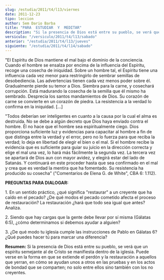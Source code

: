 ```yaml
---
slug: /estudia/2011/t4/l13/viernes
date: 2011-12-23
tipo: leccion
author: Sem Dario Barba
title: "PARA  ESTUDIAR  Y  MEDITAR"
description: "Si la presencia de Dios está entre su pueblo, se verá que un espíritu semejante  al de Cristo se manifiesta dentro de la iglesia. Puede verse en la forma en que  se extiende el perdón y la restauración a aquellos que yerran, en cómo se  ayudan unos a otros en las pruebas y en ..."
versiculo: "/versiculo/2011/t4/l13/sabado"
anterior: "/estudia/2011/t4/l13/jueves"
siguiente: "/estudia/2011/t4/l14/sabado"
---
```


"El Espíritu de Dios mantiene el mal bajo el dominio de la conciencia. Cuando el hombre se ensalza por encima de la influencia del Espíritu, recoge una cosecha de iniquidad. Sobre un hombre tal, el Espíritu tiene una influencia cada vez menor para restringirlo de sembrar semillas de desobediencia. Las advertencias tienen cada vez menos poder sobre él. Gradualmente pierde su temor a Dios. Siembra para la carne, y cosechará corrupción. Está madurando la cosecha de la semilla que él mismo ha sembrado. Desprecia los santos mandamientos de Dios. Su corazón de carne se convierte en un corazón de piedra. La resistencia a la verdad lo confirma en la iniquidad. [...]

"Todos deberían ser inteligentes en cuanto a la causa por la cual el alma es destruida. No se debe a algún decreto que Dios haya enviado contra el hombre. Él no hace que el hombre sea espiritualmente ciego. Dios proporciona suficiente luz y evidencias para capacitar al hombre a fin de que distinga entre la verdad y el error, pero no lo fuerza para que reciba la verdad; lo deja en libertad de elegir el bien o el mal. Si el hombre recibe la evidencia que es suficiente para guiar su juicio en la dirección correcta y elige el mal una vez, lo hará más fácilmente la segunda vez. La tercera vez se apartará de Dios aun con mayor avidez, y elegirá estar del lado de Satanás. Y continuará en este proceder hasta que sea confirmado en el mal y crea que es verdad la mentira que ha fomentado. Su resistencia ha producido su cosecha" ("Comentarios de Elena G. de White", CBA 6: 1.112).

**PREGUNTAS PARA DIALOGAR:**

1\. En un sentido práctico, ¿qué significa "restaurar" a un creyente que ha caído en el pecado? ¿De qué modos el pecado cometido afecta el proceso de restauración? La restauración ¿hará que todo sea igual que antes? Analiza.

2\. Siendo que hay cargas que la gente debe llevar por sí misma (Gálatas 6:5), ¿cómo determinamos si debemos ayudar a alguien?

3\. ¿De qué modo tu iglesia cumple las instrucciones de Pablo en Gálatas 6? ¿Qué puedes hacer tú para marcar una diferencia?

**Resumen:** Si la presencia de Dios está entre su pueblo, se verá que un espíritu semejante al de Cristo se manifiesta dentro de la iglesia. Puede verse en la forma en que se extiende el perdón y la restauración a aquellos que yerran, en cómo se ayudan unos a otros en las pruebas y en los actos de bondad que se comparten; no solo entre ellos sino también con los no creyentes.

